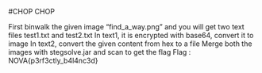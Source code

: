 #CHOP CHOP

First binwalk the given image “find_a_way.png” and you will get two text files test1.txt and test2.txt
In text1, it is encrypted with base64, convert it to image
In text2, convert the given content from hex to a file
Merge both the images with stegsolve.jar and scan to get the flag
Flag : NOVA{p3rf3ctly_b4l4nc3d}
